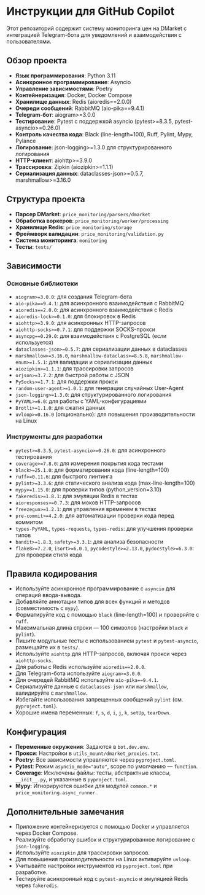 # Инструкции для GitHub Copilot

Этот репозиторий содержит систему мониторинга цен на DMarket с интеграцией Telegram-бота для уведомлений и взаимодействия с пользователями.

## Обзор проекта

- **Язык программирования**: Python 3.11
- **Асинхронное программирование**: Asyncio
- **Управление зависимостями**: Poetry
- **Контейнеризация**: Docker, Docker Compose
- **Хранилище данных**: Redis (aioredis==2.0.0)
- **Очереди сообщений**: RabbitMQ (aio-pika==9.4.1)
- **Telegram-бот**: aiogram>=3.0.0
- **Тестирование**: Pytest с поддержкой asyncio (pytest>=8.3.5, pytest-asyncio>=0.26.0)
- **Контроль качества кода**: Black (line-length=100), Ruff, Pylint, Mypy, Pylance
- **Логирование**: json-logging>=1.3.0 для структурированного логирования
- **HTTP-клиент**: aiohttp>=3.9.0
- **Трассировка**: Zipkin (aiozipkin>=1.1.1)
- **Сериализация данных**: dataclasses-json>=0.5.7, marshmallow>=3.16.0

## Структура проекта

- **Парсер DMarket**: `price_monitoring/parsers/dmarket`
- **Обработка воркеров**: `price_monitoring/worker/processing`
- **Хранилище Redis**: `price_monitoring/storage`
- **Фреймворк валидации**: `price_monitoring/validation.py`
- **Система мониторинга**: `monitoring`
- **Тесты**: `tests/`

## Зависимости

### Основные библиотеки

- `aiogram>=3.0.0`: для создания Telegram-бота
- `aio-pika==9.4.1`: для асинхронного взаимодействия с RabbitMQ
- `aioredis==2.0.0`: для асинхронного взаимодействия с Redis
- `aioredis-lock>=0.1.0`: для блокировок в Redis
- `aiohttp>=3.9.0`: для асинхронных HTTP-запросов
- `aiohttp-socks>=0.7.1`: для поддержки SOCKS-прокси
- `asyncpg==0.29.0`: для взаимодействия с PostgreSQL (если используется)
- `dataclasses-json>=0.5.7`: для сериализации данных в dataclasses
- `marshmallow>=3.16.0`, `marshmallow-dataclass>=8.5.8`, `marshmallow-enum>=1.5.1`: для валидации и сериализации данных
- `aiozipkin>=1.1.1`: для трассировки запросов
- `orjson>=3.7.2`: для быстрой работы с JSON
- `PySocks>=1.7.1`: для поддержки прокси
- `random-user-agent>=1.0.1`: для генерации случайных User-Agent
- `json-logging>=1.3.0`: для структурированного логирования
- `PyYAML>=6.0`: для работы с YAML-конфигурациями
- `Brotli>=1.1.0`: для сжатия данных
- `uvloop>=0.16.0` (опционально): для повышения производительности на Linux

### Инструменты для разработки

- `pytest>=8.3.5`, `pytest-asyncio>=0.26.0`: для асинхронного тестирования
- `coverage>=7.8.0`: для измерения покрытия кода тестами
- `black>=25.1.0`: для форматирования кода (line-length=100)
- `ruff>=0.11.6`: для быстрого линтинга
- `pylint>=3.3.6`: для статического анализа кода (max-line-length=100)
- `mypy>=1.15.0`: для проверки типов (python_version=3.10)
- `fakeredis>=1.8.1`: для эмуляции Redis в тестах
- `aioresponses>=0.7.3`: для моков HTTP-запросов
- `freezegun>=1.2.1`: для управления временем в тестах
- `pre-commit>=4.2.0`: для автоматизации проверки кода перед коммитом
- `types-PyYAML`, `types-requests`, `types-redis`: для улучшения проверки типов
- `bandit>=1.8.3`, `safety>=3.3.1`: для анализа безопасности
- `flake8>=7.2.0`, `isort>=6.0.1`, `pycodestyle>=2.13.0`, `pydocstyle>=6.3.0`: для проверки стиля кода

## Правила кодирования

- Используйте асинхронное программирование с `asyncio` для операций ввода-вывода.
- Добавляйте аннотации типов для всех функций и методов (совместимость с `mypy`).
- Форматируйте код с помощью `black` (line-length=100) и проверяйте с `ruff`.
- Максимальная длина строки — 100 символов (настройки `black` и `pylint`).
- Пишите модульные тесты с использованием `pytest` и `pytest-asyncio`, размещайте их в `tests/`.
- Используйте `aiohttp` для HTTP-запросов, включая прокси через `aiohttp-socks`.
- Для работы с Redis используйте `aioredis==2.0.0`.
- Для Telegram-бота используйте `aiogram>=3.0.0`.
- Для очередей RabbitMQ используйте `aio-pika==9.4.1`.
- Сериализуйте данные с `dataclasses-json` или `marshmallow`, валидируйте с `marshmallow`.
- Избегайте использования запрещенных сообщений `pylint` (см. `pyproject.toml`).
- Хорошие имена переменных: `f`, `s`, `d`, `i`, `j`, `k`, `setUp`, `tearDown`.

## Конфигурация

- **Переменные окружения**: Задаются в `bot.dev.env`.
- **Прокси**: Настройки в `utils_mount/dmarket_proxies.txt`.
- **Poetry**: Все зависимости управляются через `pyproject.toml`.
- **Pytest**: Режим `asyncio_mode="auto"`, scope по умолчанию — `function`.
- **Coverage**: Исключены файлы: тесты, абстрактные классы, `__init__.py`, и указанные в `pyproject.toml`.
- **Mypy**: Игнорируются ошибки для модулей `common.*` и `price_monitoring.async_runner`.

## Дополнительные замечания

- Приложение контейнеризуется с помощью Docker и управляется через Docker Compose.
- Реализуйте обработку ошибок и структурированное логирование с `json-logging`.
- Используйте `aiozipkin` для трассировки запросов.
- Для повышения производительности на Linux активируйте `uvloop`.
- Учитывайте настройки инструментов из `pyproject.toml` при разработке.
- Тестируйте асинхронный код с `pytest-asyncio` и эмуляцией Redis через `fakeredis`.